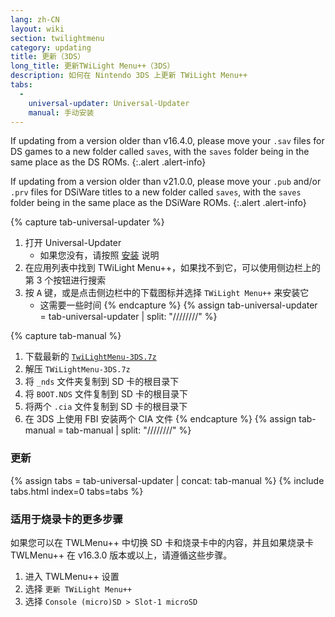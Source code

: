 ```yaml
---
lang: zh-CN
layout: wiki
section: twilightmenu
category: updating
title: 更新（3DS）
long_title: 更新TWiLight Menu++（3DS）
description: 如何在 Nintendo 3DS 上更新 TWiLight Menu++
tabs:
  - 
    universal-updater: Universal-Updater
    manual: 手动安装
---
```


If updating from a version older than v16.4.0, please move your `.sav` files for DS games to a new folder called `saves`, with the `saves` folder being in the same place as the DS ROMs.
{:.alert .alert-info}

If updating from a version older than v21.0.0, please move your `.pub` and/or `.prv` files for DSiWare titles to a new folder called `saves`, with the `saves` folder being in the same place as the DSiWare ROMs.
{:.alert .alert-info}

{% capture tab-universal-updater %}
1. 打开 Universal-Updater
   - 如果您没有，请按照 [安装](installing-3ds) 说明
1. 在应用列表中找到 TWiLight Menu++，如果找不到它，可以使用侧边栏上的第 3 个按钮进行搜索
1. 按 <kbd class="face">A</kbd> 键，或是点击侧边栏中的下载图标并选择 `TWiLight Menu++` 来安装它
   - 这需要一些时间
{% endcapture %}
{% assign tab-universal-updater = tab-universal-updater | split: "////////" %}

{% capture tab-manual %}
1. 下载最新的 [`TwiLightMenu-3DS.7z`](https://github.com/DS-Homebrew/TWiLightMenu/releases/latest/download/TWiLightMenu-3DS.7z)
1. 解压 `TWiLightMenu-3DS.7z`
1. 将 `_nds` 文件夹复制到 SD 卡的根目录下
1. 将 `BOOT.NDS` 文件复制到 SD 卡的根目录下
1. 将两个 `.cia` 文件复制到 SD 卡的根目录下
1. 在 3DS 上使用 FBI 安装两个 CIA 文件
{% endcapture %}
{% assign tab-manual = tab-manual | split: "////////" %}

### 更新

{% assign tabs = tab-universal-updater | concat: tab-manual %}
{% include tabs.html index=0 tabs=tabs %}

### 适用于烧录卡的更多步骤

如果您可以在 TWLMenu++ 中切换 SD 卡和烧录卡中的内容，并且如果烧录卡 TWLMenu++ 在 v16.3.0 版本或以上，请遵循这些步骤。

1. 进入 TWLMenu++ 设置
1. 选择 `更新 TWiLight Menu++`
1. 选择 `Console (micro)SD > Slot-1 microSD`
